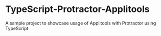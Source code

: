 # TypeScript-Protractor-Applitools
A sample project to showcase usage of Applitools with Protractor using TypeScript
